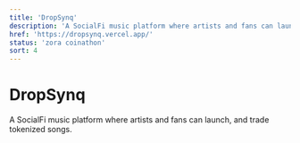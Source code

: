 ```yaml
---
title: 'DropSynq'
description: 'A SocialFi music platform where artists and fans can launch, and trade tokenized songs.'
href: 'https://dropsynq.vercel.app/'
status: 'zora coinathon'
sort: 4
---
```


# DropSynq

A SocialFi music platform where artists and fans can launch, and trade tokenized songs.
